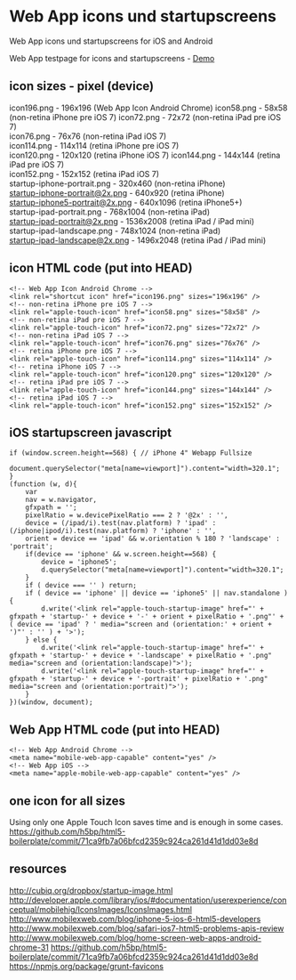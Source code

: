 Web App icons und startupscreens
==========

Web App icons und startupscreens for iOS and Android

Web App testpage for icons and startupscreens - <a href="http://sindre.at/lab/ios-webapp/">Demo</a>

icon sizes - pixel (device)
--------
icon196.png - 196x196 (Web App Icon Android Chrome)
icon58.png - 58x58 (non-retina iPhone pre iOS 7) 
icon72.png - 72x72 (non-retina iPad pre iOS 7)  
icon76.png - 76x76 (non-retina iPad iOS 7)   
icon114.png - 114x114 (retina iPhone pre iOS 7)  
icon120.png - 120x120 (retina iPhone iOS 7) 
icon144.png - 144x144 (retina iPad pre iOS 7)  
icon152.png - 152x152 (retina iPad iOS 7)  
startup-iphone-portrait.png - 320x460 (non-retina iPhone)  
startup-iphone-portrait@2x.png - 640x920 (retina iPhone)  
startup-iphone5-portrait@2x.png - 640x1096  (retina iPhone5+)  
startup-ipad-portrait.png - 768x1004 (non-retina iPad)  
startup-ipad-portrait@2x.png - 1536x2008 (retina iPad / iPad mini)  
startup-ipad-landscape.png - 748x1024 (non-retina iPad)  
startup-ipad-landscape@2x.png - 1496x2048 (retina iPad / iPad mini)  

icon HTML code (put into HEAD)
--------  
	<!-- Web App Icon Android Chrome -->
	<link rel="shortcut icon" href="icon196.png" sizes="196x196" />
	<!-- non-retina iPhone pre iOS 7 -->
	<link rel="apple-touch-icon" href="icon58.png" sizes="58x58" />
	<!-- non-retina iPad pre iOS 7 -->
	<link rel="apple-touch-icon" href="icon72.png" sizes="72x72" />
	<!-- non-retina iPad iOS 7 -->
	<link rel="apple-touch-icon" href="icon76.png" sizes="76x76" />
	<!-- retina iPhone pre iOS 7 -->
	<link rel="apple-touch-icon" href="icon114.png" sizes="114x114" />
	<!-- retina iPhone iOS 7 -->
	<link rel="apple-touch-icon" href="icon120.png" sizes="120x120" />
	<!-- retina iPad pre iOS 7 -->
	<link rel="apple-touch-icon" href="icon144.png" sizes="144x144" />
	<!-- retina iPad iOS 7 -->
	<link rel="apple-touch-icon" href="icon152.png" sizes="152x152" />

iOS startupscreen javascript
--------  
	if (window.screen.height==568) { // iPhone 4" Webapp Fullsize
		document.querySelector("meta[name=viewport]").content="width=320.1"; 
	}
	(function (w, d){
		var
		nav = w.navigator,
		gfxpath = '';
		pixelRatio = w.devicePixelRatio === 2 ? '@2x' : '',
		device = (/ipad/i).test(nav.platform) ? 'ipad' : (/iphone|ipod/i).test(nav.platform) ? 'iphone' : '',
		orient = device == 'ipad' && w.orientation % 180 ? 'landscape' : 'portrait';
		if(device == 'iphone' && w.screen.height==568) {
			device = 'iphone5';
			d.querySelector("meta[name=viewport]").content="width=320.1"; 
		}
		if ( device === '' ) return;
		if ( device == 'iphone' || device == 'iphone5' || nav.standalone ) {
			d.write('<link rel="apple-touch-startup-image" href="' + gfxpath + 'startup-' + device + '-' + orient + pixelRatio + '.png"' + ( device == 'ipad' ? ' media="screen and (orientation:' + orient + ')"' : '' ) + '>');
		} else {
			d.write('<link rel="apple-touch-startup-image" href="' + gfxpath + 'startup-' + device + '-landscape' + pixelRatio + '.png" media="screen and (orientation:landscape)">');
			d.write('<link rel="apple-touch-startup-image" href="' + gfxpath + 'startup-' + device + '-portrait' + pixelRatio + '.png" media="screen and (orientation:portrait)">');
		}
	})(window, document);

Web App HTML code (put into HEAD)
--------
	<!-- Web App Android Chrome -->
	<meta name="mobile-web-app-capable" content="yes" />
	<!-- Web App iOS -->
	<meta name="apple-mobile-web-app-capable" content="yes" />

one icon for all sizes
--------
Using only one Apple Touch Icon saves time and is enough in some cases. 
https://github.com/h5bp/html5-boilerplate/commit/71ca9fb7a06bfcd2359c924ca261d41d1dd03e8d

resources
--------
http://cubiq.org/dropbox/startup-image.html  
http://developer.apple.com/library/ios/#documentation/userexperience/conceptual/mobilehig/IconsImages/IconsImages.html  
http://www.mobilexweb.com/blog/iphone-5-ios-6-html5-developers  
http://www.mobilexweb.com/blog/safari-ios7-html5-problems-apis-review
http://www.mobilexweb.com/blog/home-screen-web-apps-android-chrome-31
https://github.com/h5bp/html5-boilerplate/commit/71ca9fb7a06bfcd2359c924ca261d41d1dd03e8d
https://npmjs.org/package/grunt-favicons
